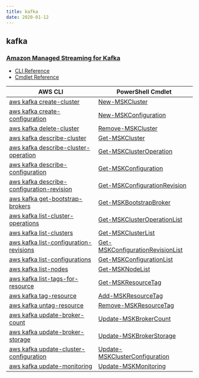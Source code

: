 ```yaml
---
title: kafka
date: 2020-01-12
---
```


## kafka

### [Amazon Managed Streaming for Kafka](https://aws.amazon.com/msk/)

* [CLI Reference](https://docs.aws.amazon.com/cli/latest/reference/kafka/index.html)
* [Cmdlet Reference](https://docs.aws.amazon.com/powershell/latest/reference/items/Managed_Streaming_for_Kafka_cmdlets.html)

|AWS CLI|PowerShell Cmdlet|
|----|----|
|[aws kafka create-cluster](https://docs.aws.amazon.com/cli/latest/reference/kafka/create-cluster.html)|[New-MSKCluster](https://docs.aws.amazon.com/powershell/latest/reference/items/New-MSKCluster.html)|
|[aws kafka create-configuration](https://docs.aws.amazon.com/cli/latest/reference/kafka/create-configuration.html)|[New-MSKConfiguration](https://docs.aws.amazon.com/powershell/latest/reference/items/New-MSKConfiguration.html)|
|[aws kafka delete-cluster](https://docs.aws.amazon.com/cli/latest/reference/kafka/delete-cluster.html)|[Remove-MSKCluster](https://docs.aws.amazon.com/powershell/latest/reference/items/Remove-MSKCluster.html)|
|[aws kafka describe-cluster](https://docs.aws.amazon.com/cli/latest/reference/kafka/describe-cluster.html)|[Get-MSKCluster](https://docs.aws.amazon.com/powershell/latest/reference/items/Get-MSKCluster.html)|
|[aws kafka describe-cluster-operation](https://docs.aws.amazon.com/cli/latest/reference/kafka/describe-cluster-operation.html)|[Get-MSKClusterOperation](https://docs.aws.amazon.com/powershell/latest/reference/items/Get-MSKClusterOperation.html)|
|[aws kafka describe-configuration](https://docs.aws.amazon.com/cli/latest/reference/kafka/describe-configuration.html)|[Get-MSKConfiguration](https://docs.aws.amazon.com/powershell/latest/reference/items/Get-MSKConfiguration.html)|
|[aws kafka describe-configuration-revision](https://docs.aws.amazon.com/cli/latest/reference/kafka/describe-configuration-revision.html)|[Get-MSKConfigurationRevision](https://docs.aws.amazon.com/powershell/latest/reference/items/Get-MSKConfigurationRevision.html)|
|[aws kafka get-bootstrap-brokers](https://docs.aws.amazon.com/cli/latest/reference/kafka/get-bootstrap-brokers.html)|[Get-MSKBootstrapBroker](https://docs.aws.amazon.com/powershell/latest/reference/items/Get-MSKBootstrapBroker.html)|
|[aws kafka list-cluster-operations](https://docs.aws.amazon.com/cli/latest/reference/kafka/list-cluster-operations.html)|[Get-MSKClusterOperationList](https://docs.aws.amazon.com/powershell/latest/reference/items/Get-MSKClusterOperationList.html)|
|[aws kafka list-clusters](https://docs.aws.amazon.com/cli/latest/reference/kafka/list-clusters.html)|[Get-MSKClusterList](https://docs.aws.amazon.com/powershell/latest/reference/items/Get-MSKClusterList.html)|
|[aws kafka list-configuration-revisions](https://docs.aws.amazon.com/cli/latest/reference/kafka/list-configuration-revisions.html)|[Get-MSKConfigurationRevisionList](https://docs.aws.amazon.com/powershell/latest/reference/items/Get-MSKConfigurationRevisionList.html)|
|[aws kafka list-configurations](https://docs.aws.amazon.com/cli/latest/reference/kafka/list-configurations.html)|[Get-MSKConfigurationList](https://docs.aws.amazon.com/powershell/latest/reference/items/Get-MSKConfigurationList.html)|
|[aws kafka list-nodes](https://docs.aws.amazon.com/cli/latest/reference/kafka/list-nodes.html)|[Get-MSKNodeList](https://docs.aws.amazon.com/powershell/latest/reference/items/Get-MSKNodeList.html)|
|[aws kafka list-tags-for-resource](https://docs.aws.amazon.com/cli/latest/reference/kafka/list-tags-for-resource.html)|[Get-MSKResourceTag](https://docs.aws.amazon.com/powershell/latest/reference/items/Get-MSKResourceTag.html)|
|[aws kafka tag-resource](https://docs.aws.amazon.com/cli/latest/reference/kafka/tag-resource.html)|[Add-MSKResourceTag](https://docs.aws.amazon.com/powershell/latest/reference/items/Add-MSKResourceTag.html)|
|[aws kafka untag-resource](https://docs.aws.amazon.com/cli/latest/reference/kafka/untag-resource.html)|[Remove-MSKResourceTag](https://docs.aws.amazon.com/powershell/latest/reference/items/Remove-MSKResourceTag.html)|
|[aws kafka update-broker-count](https://docs.aws.amazon.com/cli/latest/reference/kafka/update-broker-count.html)|[Update-MSKBrokerCount](https://docs.aws.amazon.com/powershell/latest/reference/items/Update-MSKBrokerCount.html)|
|[aws kafka update-broker-storage](https://docs.aws.amazon.com/cli/latest/reference/kafka/update-broker-storage.html)|[Update-MSKBrokerStorage](https://docs.aws.amazon.com/powershell/latest/reference/items/Update-MSKBrokerStorage.html)|
|[aws kafka update-cluster-configuration](https://docs.aws.amazon.com/cli/latest/reference/kafka/update-cluster-configuration.html)|[Update-MSKClusterConfiguration](https://docs.aws.amazon.com/powershell/latest/reference/items/Update-MSKClusterConfiguration.html)|
|[aws kafka update-monitoring](https://docs.aws.amazon.com/cli/latest/reference/kafka/update-monitoring.html)|[Update-MSKMonitoring](https://docs.aws.amazon.com/powershell/latest/reference/items/Update-MSKMonitoring.html)|

